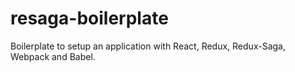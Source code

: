 # resaga-boilerplate
Boilerplate to setup an application with React, Redux, Redux-Saga, Webpack and Babel.
